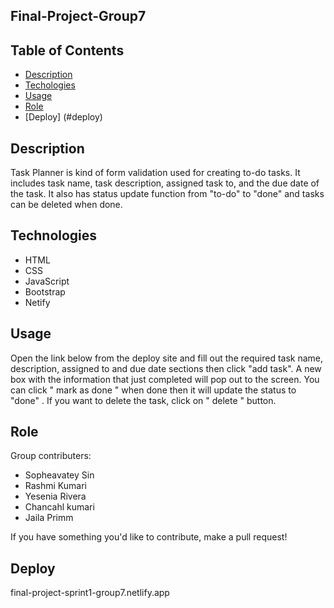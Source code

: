 ## Final-Project-Group7

## Table of Contents

- [Description](#description)
- [Techologies](#technologies)
- [Usage](#usage)
- [Role](#role)
- [Deploy] (#deploy)

## Description
Task Planner is kind of form validation used for creating to-do tasks. It includes task name, task description, assigned task to, and the due date of the task. It also has status update function from "to-do" to "done" and tasks can be deleted when done. 

## Technologies
- HTML
- CSS
- JavaScript
- Bootstrap 
- Netify 

## Usage
Open the link below from the deploy site and fill out the required task name, description, assigned to and due date sections then click "add task". A new box with the information that just completed will pop out to the screen. You can click " mark as done " when done then it will update the status to "done" . If you want to delete the task, click on " delete " button.

## Role

Group contributers: 
- Sopheavatey Sin
- Rashmi Kumari
- Yesenia Rivera
- Chancahl kumari
- Jaila Primm

If you have something you'd like to contribute, make a pull request!

## Deploy
final-project-sprint1-group7.netlify.app
